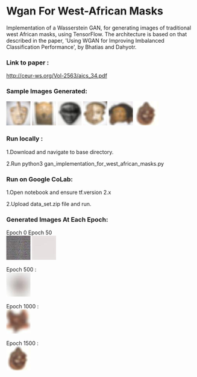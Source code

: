 # Wgan For West-African Masks
Implementation of a Wasserstein GAN, for generating images of traditional west African masks, using TensorFlow. The architecture is based on that described in the paper, 'Using WGAN for Improving Imbalanced Classification Performance', by Bhatias and Dahyotr.


### Link to paper : 
http://ceur-ws.org/Vol-2563/aics_34.pdf

### Sample Images Generated:
![](output_images/sample0.jpg)
![](output_images/sample1.jpg)
![](output_images/sample2.jpg)
![](output_images/sample3.jpg)
![](output_images/sample4.jpg)
![](output_images/epoch%201500.jpg)

### Run locally :
 1.Download and navigate to base directory.
 
 2.Run python3 gan_implementation_for_west_african_masks.py
### Run on Google CoLab:
 1.Open notebook and ensure tf.version 2.x
 
 2.Upload data_set.zip file and run.

### Generated Images At Each Epoch:

Epoch 0 Epoch 50  
![](output_images/epoch0(untrained).jpg) ![](output_images/50.jpg) 

Epoch 500 :   
![](output_images/epoch500.jpg) 

Epoch 1000 :    
![](output_images/epoch%201000.jpg)

Epoch 1500 :   
![](output_images/epoch%201500.jpg)



